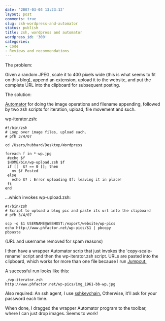 ```yaml
---
date: '2007-03-04 13:23:12'
layout: post
comments: true
slug: zsh-wordpress-and-automator
status: publish
title: zsh, wordpress and automator
wordpress_id: '300'
categories:
- Code
- Reviews and recommendations
---
```


The problem:

Given a random JPEG, scale it to 400 pixels wide (this is what seems to fit on this blog), append an extension, upload it to the website, and put the complete URL into the clipboard for subsequent posting.

The solution:

[Automator](http://www.apple.com/macosx/features/automator/) for doing the image operations and filename appending, followed by two zsh scripts for iteration, upload, file movement and such.

wp-iterator.zsh:

    
    
    #!/bin/zsh
    # Loop over image files, upload each.
    # pfh 3/4/07
    
    cd /Users/hubbard/Desktop/Wordpress
    
    foreach f in *-wp.jpg
     #echo $f
     $HOME/bin/wp-upload.zsh $f
     if [[  $? == 0 ]]; then  
       mv $f Posted
     else
       echo $? : Error uploading $f: leaving it in place!
     fi
    end
    



...which invokes wp-upload.zsh:

    
    
    #!/bin/zsh
    # Script to upload a blog pic and paste its url into the clipboard
    # pfh 3/4/07
    
    scp -q $1 USERNAME@WEBHOST:/export/website/wp-pics
    echo http://www.phfactor.net/wp-pics/$1 | pbcopy
    pbpaste
    



(URL and username removed for spam reasons)

I then have a wrapper Automator scrip that just invokes the 'copy-scale-rename' script and then the wp-iterator.zsh script. URLs are pasted into the clipboard, which works for more than one file because I run [Jumpcut.](http://jumpcut.sourceforge.net/)

A successful run looks like this:

    
    
    ./wp-iterator.zsh 
    http://www.phfactor.net/wp-pics/img_1961-bb-wp.jpg
    



Also required: An ssh agent, I use [sshkeychain.](http://www.sshkeychain.org/) Otherwise, it'll ask for your password each time.

When done, I dragged the wrapper Automator program to the toolbar, where I can just drop images. Seems to work!
